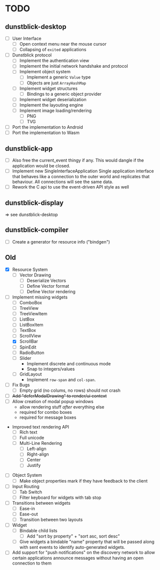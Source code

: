 # TODO

## dunstblick-desktop

- [ ] User Interface
	- [ ] Open context menu near the mouse cursor
	- [ ] Collapsing of `exited` applications
- [ ] Dunstblick protocol
	- [ ] Implement the authentication view
	- [ ] Implement the initial network handshake and protocol
	- [ ] Implement object system
		- [ ] Implement a generic `Value` type
		- [ ] Objects are just `ArrayHashMap`
	- [ ] Implement widget structures
		- [ ] Bindings to a generic object provider
	- [ ] Implement widget deserialization
	- [ ] Implement the layouting engine
	- [ ] Implement image loading/rendering
		- [ ] PNG
		- [ ] TVG
- [ ] Port the implementation to Android
- [ ] Port the implementation to Wasm

## dunstblick-app

- [ ] Also free the current_event thingy if any. This would dangle if the application would be closed.
- [ ] Implement new SingleInterfaceApplication
      Single application interface that behaves like a connection to the outer world and replicates that behaviour. All connections will see the same data.
- [ ] Rework the C api to use the event-driven API style as well

## dunstblick-display
=> see dunstblick-desktop

## dunstblick-compiler
- [ ] Create a generator for resource info ("bindgen")

## Old

- [x] Resource System
	- [ ] Vector Drawing
		- [ ] Deserialize Vectors
		- [ ] Define Vector format
		- [ ] Define Vector rendering
- [ ] Implement missing widgets
	- [ ] ComboBox
	- [ ] TreeView
	- [ ] TreeViewItem
	- [ ] ListBox
	- [ ] ListBoxItem
	- [ ] TextBox
	- [ ] ScrollView
	- [x] ScrollBar
	- [ ] SpinEdit
  - [ ] RadioButton
  - [ ] Slider
    - Implement discrete and continuous mode
    - Snap to integers/values
  - [ ] GridLayout
    - Implement `row-span` and `col-span`.
- [ ] Fix Bugs
  - [ ] Empty grid (no colums, no rows) should not crash
- [ ] ~~Add "deferModalDrawing" to render/ui context~~
- [ ] Allow creation of modal popup windows
	- allow rendering stuff *after* everything else
	- required for combo boxes
  - required for message boxes
- Improved text rendering API
	- [ ] Rich text
	- [ ] Full unicode
	- [ ] Multi-Line Rendering
		- [ ] Left-align
		- [ ] Right-align
		- [ ] Center
		- [ ] Justify
- [ ] Object System
	- [ ] Make object properties mark if they have feedback to the client
- [ ] Input Routing
	- [ ] Tab Switch
	- [ ] Filter keyboard for widgets with tab stop
- [ ] Transitions between widgets
	- [ ] Ease-in
	- [ ] Ease-out
	- [ ] Transition between two layouts
- [ ] Widget
	- [ ] Bindable child lists
		- [ ] Add "sort by property" + "sort asc, sort desc"
  - [ ] Give widgets a bindable "name" property that will be passed along with sent events to identify auto-generated widgets.
- [ ] Add support for "push notifications" on the discovery network to allow certain applications announce messages without having an open connection to them
